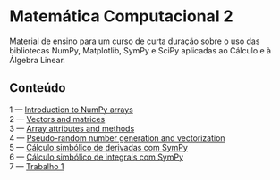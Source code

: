 # Matemática Computacional 2
Material de ensino para um curso de curta duração sobre o uso das
bibliotecas NumPy, Matplotlib, SymPy e SciPy aplicadas ao Cálculo e à Álgebra
Linear.

## Conteúdo

1 — [Introduction to NumPy arrays](https://github.com/pzuehlke/NumPy-Tutorial/blob/main/01-introduction_to_numpy_arrays.ipynb)<br>
2 — [Vectors and matrices](https://github.com/pzuehlke/NumPy-Tutorial/blob/main/02-vectors_and_matrices.ipynb)<br>
3 — [Array attributes and methods](https://github.com/pzuehlke/NumPy-Tutorial/blob/main/03-array_attributes_and_methods.ipynb)<br>
4 — [Pseudo-random number generation and vectorization](https://github.com/pzuehlke/NumPy-Tutorial/blob/main/04-random_number_generation_and_vectorization.ipynb)<br>
5 — [Cálculo simbólico de derivadas com SymPy](https://github.com/pzuehlke/Matematica-Computacional-2/blob/main/05-derivadas_simbolicas_com_SymPy.ipynb)<br>
6 — [Cálculo simbólico de integrais com SymPy](https://github.com/pzuehlke/Matematica-Computacional-2/blob/main/06_integracao_simbolica_com_SymPy.ipynb)<br>
7 — [Trabalho 1](https://github.com/pzuehlke/Matematica-Computacional-2/blob/main/trabalho_1.ipynb)<br>